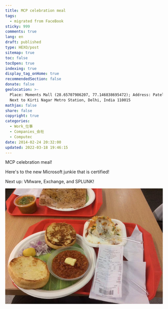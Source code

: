 ```yaml
---
title: MCP celebration meal
tags:
  - migrated from FaceBook
sticky: 999
comments: true
lang: en
draft: published
type: HEXO/post
sitemap: true
toc: false
tocOpen: true
indexing: true
display_tag_onHome: true
recommendedSection: false
donate: false
geolocation: >-
  Place: Moments Mall (28.65707986207, 77.146838695472); Address: Patel Road,
  Next to Kirti Nagar Metro Station, Delhi, India 110015
mathjax: false
share: false
copyright: true
categories:
  - Work_仕事
  - Companies_会社
  - Computec
date: 2014-02-24 20:32:00
updated: 2022-03-18 19:46:15
---
```

MCP celebration meal!

Here's to the new Microsoft junkie that is certified!

Next up: VMware, Exchange, and SPLUNK!

![](./MCP-celebration-meal/1798458_601862466566292_1731331346_n.jpg)
